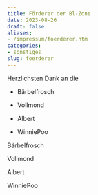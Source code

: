 ```yaml
---
title: Förderer der Bl-Zone
date: 2023-08-26
draft: false
aliases:
- /impressum/foerderer.htm
categories:
- sonstiges
slug: foerderer
---
```




Herzlichsten Dank an die

- Bärbelfrosch

- Vollmond

- Albert

- WinniePoo

Bärbelfrosch

Vollmond

Albert

WinniePoo